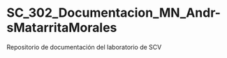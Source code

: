 # SC_302_Documentacion_MN_Andr-sMatarritaMorales
Repositorio de documentación del laboratorio de SCV
